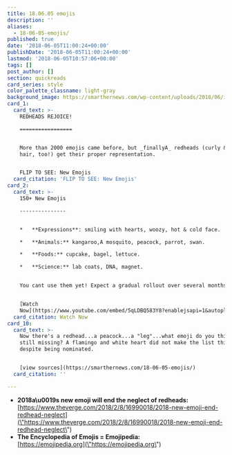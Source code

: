 ```yaml
---
title: 18.06.05 emojis
description: ''
aliases:
  - 18-06-05-emojis/
published: true
date: '2018-06-05T11:00:24+00:00'
publishDate: '2018-06-05T11:00:24+00:00'
lastmod: '2018-06-05T10:57:06+00:00'
tags: []
post_author: []
section: quickreads
card_series: style
color_palette_classname: light-gray
background_image: https://smarthernews.com/wp-content/uploads/2018/06/image-1.jpeg
card_1:
  card_text: >-
    REDHEADS REJOICE!

    =================


    More than 2000 emojis came before, but _finallyA_ redheads (curly & white
    hair, too!) get their proper representation.


    FLIP TO SEE: New Emojis
  card_citation: 'FLIP TO SEE: New Emojis'
card_2:
  card_text: >-
    150+ New Emojis

    ---------------


    *   **Expressions**: smiling with hearts, woozy, hot & cold face.

    *   **Animals:** kangaroo,A mosquito, peacock, parrot, swan.

    *   **Foods:** cupcake, bagel, lettuce.

    *   **Science:** lab coats, DNA, magnet.


    You cant use them yet! Expect a gradual rollout over several months.


    [Watch
    Now](https://www.youtube.com/embed/5qLDBQ583Y8?enablejsapi=1&autoplay=1&rel=0)
  card_citation: Watch Now
card_10:
  card_text: >-
    Now there's a redhead...a peacock...a "leg"...what emoji do you think is
    still missing? A flamingo and white heart did not make the list this time,
    despite being nominated.


    [view sources](https://smarthernews.com/18-06-05-emojis/)
  card_citation: ''

---
```

*   **2018a\\u0019s new emoji will end the neglect of redheads:**  
    [https://www.theverge.com/2018/2/8/16990018/2018-new-emoji-end-redhead-neglect](\"https://www.theverge.com/2018/2/8/16990018/2018-new-emoji-end-redhead-neglect\")
*   **The Encyclopedia of Emojis = Emojipedia:**  
    [https://emojipedia.org](\"https://emojipedia.org\")